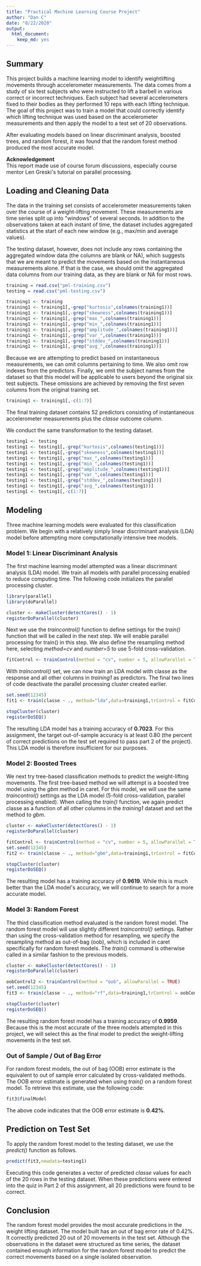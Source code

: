 ```yaml
---
title: "Practical Machine Learning Course Project"
author: "Dan C"
date: "8/22/2020"
output: 
  html_document: 
    keep_md: yes
---
```


## Summary
This project builds a machine learning model to identify weightlifting movements through accelerometer measurements. The data comes from a study of six test subjects who were instructed to lift a barbell in various correct or incorrect techniques. Each subject had several accelerometers fixed to their bodies as they performed 10 reps with each lifting technique. The goal of this project was to train a model that could correctly identify which lifting technique was used based on the accelerometer measurements and then apply the model to a test set of 20 observations.

After evaluating models based on linear discriminant analysis, boosted trees, and random forest, it was found that the random forest method produced the most accurate model.

**Acknowledgement**  
This report made use of course forum discussions, especially course mentor Len Greski's tutorial on parallel processing. 

## Loading and Cleaning Data
The data in the training set consists of accelerometer measurements taken over the course of a weight-lifting movement. These measurements are time series split up into "windows" of several seconds. In addition to the observations taken at each instant of time, the dataset includes aggregated statistics at the start of each new window (e.g., max/min and average values). 

The testing dataset, however, does not include any rows containing the aggregated window data (the columns are blank or NA), which suggests that we are meant to predict the movements based on the instantaneous measurements alone. If that is the case, we should omit the aggregated data columns from our training data, as they are blank or NA for most rows.    

```r
training = read.csv("pml-training.csv")
testing = read.csv("pml-testing.csv")

training1 <- training
training1 <- training1[,-grep("kurtosis",colnames(training1))]
training1 <- training1[,-grep("skewness",colnames(training1))]
training1 <- training1[,-grep("max_",colnames(training1))]
training1 <- training1[,-grep("min_",colnames(training1))]
training1 <- training1[,-grep("amplitude_",colnames(training1))]
training1 <- training1[,-grep("var_",colnames(training1))]
training1 <- training1[,-grep("stddev_",colnames(training1))]
training1 <- training1[,-grep("avg_",colnames(training1))]
```

Because we are attempting to predict based on instantaneous measurements, we can omit columns pertaining to time. We also omit row indexes from the predictors. Finally, we omit the subject names from the dataset so that this model will be applicable to users beyond the original six test subjects. These omissions are achieved by removing the first seven columns from the original training set.

```r
training1 <- training1[,-c(1:7)]
```

The final training dataset contains 52 predictors consisting of instantaneous accelerometer measurements plus the *classe* outcome column.

We conduct the same transformation to the testing dataset.


```r
testing1 <- testing
testing1 <- testing1[,-grep("kurtosis",colnames(testing1))]
testing1 <- testing1[,-grep("skewness",colnames(testing1))]
testing1 <- testing1[,-grep("max_",colnames(testing1))]
testing1 <- testing1[,-grep("min_",colnames(testing1))]
testing1 <- testing1[,-grep("amplitude_",colnames(testing1))]
testing1 <- testing1[,-grep("var_",colnames(testing1))]
testing1 <- testing1[,-grep("stddev_",colnames(testing1))]
testing1 <- testing1[,-grep("avg_",colnames(testing1))]
testing1 <- testing1[,-c(1:7)]
```

## Modeling

Three machine learning models were evaluated for this classification problem. We begin with a relatively simply linear discriminant analysis (LDA) model before attempting more computationally intensive tree models.

### Model 1: Linear Discriminant Analysis

The first machine learning model attempted was a linear discriminant analysis (LDA) model. We train all models with parallel processing enabled to reduce computing time. The following code initializes the parallel processing cluster.


```r
library(parallel)
library(doParallel)

cluster <- makeCluster(detectCores() - 1)
registerDoParallel(cluster)
```

Next we use the *traincontrol()* function to define settings for the *train()* function that will be called in the next step. We will enable parallel processing for train() in this step. We also define the resampling method here, selecting *method=cv* and *number=5* to use 5-fold cross-validation.     

```r
fitControl <- trainControl(method = "cv", number = 5, allowParallel = TRUE)
```

With *traincontrol()* set, we can now train an LDA model with classe as the response and all other columns in *training1* as predictors. The final two lines of code deactivate the parallel processing cluster created earlier.

```r
set.seed(12345)
fit1 <- train(classe ~ ., method="lda",data=training1,trControl = fitControl)

stopCluster(cluster)
registerDoSEQ()
```
The resulting LDA model has a training accuracy of **0.7023**. For this assignment, the target out-of-sample accuracy is at least 0.80 (the percent of correct predictions on the test set required to pass part 2 of the project). This LDA model is therefore insufficient for our purposes.  

### Model 2: Boosted Trees
We next try tree-based classification methods to predict the weight-lifting movements. The first tree-based method we will attempt is a boosted tree model using the *gbm* method in caret. For this model, we will use the same *traincontrol()* settings as the LDA model (5-fold cross-validation, parallel processing enabled). When calling the *train()* function, we again predict classe as a function of all other columns in the *training1* dataset and set the method to *gbm*.   


```r
cluster <- makeCluster(detectCores() - 1)
registerDoParallel(cluster)

fitControl <- trainControl(method = "cv", number = 5, allowParallel = TRUE)
set.seed(12345)
fit2 <- train(classe ~ ., method="gbm",data=training1,trControl = fitControl,verbose=FALSE)

stopCluster(cluster)
registerDoSEQ()
```
The resulting model has a training accuracy of **0.9619**. While this is much better than the LDA model's accuracy, we will continue to search for a more accurate model.

### Model 3: Random Forest
The third classification method evaluated is the random forest model. The random forest model will use slightly different *traincontrol()* settings. Rather than using the cross-validation method for resampling, we specify the resampling method as out-of-bag (oob), which is included in caret specifically for random forest models. The *train()* command is otherwise called in a similar fashion to the previous models. 

```r
cluster <- makeCluster(detectCores() - 1)
registerDoParallel(cluster)

oobControl2 <- trainControl(method = "oob", allowParallel = TRUE)
set.seed(12345)
fit3 <- train(classe ~ ., method="rf",data=training1,trControl = oobControl2)

stopCluster(cluster)
registerDoSEQ()
```

The resulting random forest model has a training accuracy of **0.9959**. Because this is the most accurate of the three models attempted in this project, we will select this as the final model to predict the weight-lifting movements in the test set.

### Out of Sample / Out of Bag Error
For random forest models, the out of bag (OOB) error estimate is the equivalent to out of sample error calculated by cross-validated methods. The OOB error estimate is generated when using *train()* on a random forest model. To retrieve this estimate, use the following code:


```r
fit3$finalModel
```

The above code indicates that the OOB error estimate is **0.42%**.


## Prediction on Test Set
To apply the random forest model to the testing dataset, we use the *predict()* function as follows.

```r
predict(fit3,newdata=testing1)
```

Executing this code generates a vector of predicted *classe* values for each of the 20 rows in the testing dataset. When these predictions were entered into the quiz in Part 2 of this assignment, all 20 predictions were found to be correct. 

## Conclusion
The random forest model provides the most accurate predictions in the weight lifting dataset. The model built has an out of bag error rate of 0.42%. It correctly predicted 20 out of 20 movements in the test set. Although the observations in the dataset were structured as time series, the dataset contained enough information for the random forest model to predict the correct movements based on a single isolated observation.

